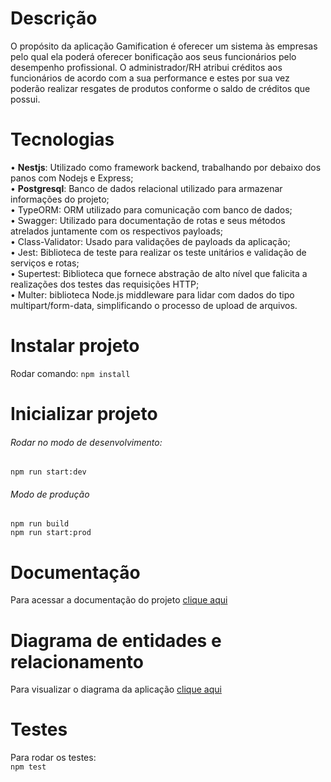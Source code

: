 # Descrição
O propósito da aplicação Gamification é oferecer um sistema às empresas pelo qual ela poderá oferecer bonificação aos seus funcionários pelo desempenho profissional. O administrador/RH atribui créditos aos funcionários de acordo com a sua performance e estes por sua vez poderão realizar resgates de produtos conforme o saldo de créditos que possui.

# Tecnologias
•	<b>Nestjs</b>: Utilizado como framework backend, trabalhando por debaixo dos panos com Nodejs e Express;<br>
•	<b>Postgresql</b>: Banco de dados relacional utilizado para armazenar informações do projeto;<br>
•	TypeORM: ORM utilizado para comunicação com banco de dados;<br>
•	Swagger: Utilizado para documentação de rotas e seus métodos atrelados juntamente com os respectivos payloads;<br>
•	Class-Validator: Usado para validações de payloads da aplicação;<br>
•	Jest: Biblioteca de teste para realizar os teste unitários e validação de serviços e rotas;<br>
•	Supertest: Biblioteca que fornece abstração de alto nível que falicita a realizações dos testes das requisições HTTP;<br>
•	Multer: biblioteca Node.js middleware para lidar com dados do tipo multipart/form-data, simplificando o processo de upload de arquivos.<br>

# Instalar projeto
Rodar comando:
`npm install`

# Inicializar projeto
###### Rodar no modo de desenvolvimento:
`npm run start:dev`

###### Modo de produção
`npm run build`<br>
`npm run start:prod`

# Documentação
Para acessar a documentação do projeto [clique aqui](https://backend-culture-code-production.up.railway.app/docs) 

# Diagrama de entidades e relacionamento
Para visualizar o diagrama da aplicação [clique aqui](https://github.com/arnia-linkcom-gamification/Backend-Culture-Code/assets/116851717/6b4bd259-786a-4705-858a-f065bbcf8fb1)	

# Testes
Para rodar os testes:<br>
`npm test`
